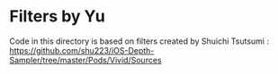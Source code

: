 #  Filters by Yu

Code in this directory is based on filters created by Shuichi Tsutsumi : https://github.com/shu223/iOS-Depth-Sampler/tree/master/Pods/Vivid/Sources

